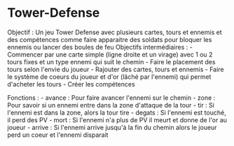 # Tower-Defense

Objectif : Un jeu Tower Defense avec plusieurs cartes, tours et ennemis et des compétences comme faire apparaitre des soldats pour bloquer les ennemis ou lancer des boules de feu
Objectifs intermédiaires :  - Commencer par une carte simple (ligne droite et un virage) avec 1 ou 2 tours fixes et un type ennemi qui suit le chemin
                            - Faire le placement des tours selon l'envie du joueur
                            - Rajouter des cartes, tours et ennemis
                            - Faire le système de coeurs du joueur et d'or (lâché par l'ennemi) qui permet d'acheter les tours
                            - Créer les compétences
                            
Fonctions :   - avance : Pour faire avancer l'ennemi sur le chemin
              - zone : Pour savoir si un ennemi entre dans la zone d'attaque de la tour
              - tir : Si l'ennemi est dans la zone, alors la tour tire
              - degats : Si l'ennemi est touché, il perd des PV
              - mort : Si l'ennemi n'a plus de PV il meurt et donne de l'or au joueur
              - arrive : Si l'ennemi arrive jusqu'à la fin du chemin alors le joueur perd un coeur et l'ennemi disparait
              
